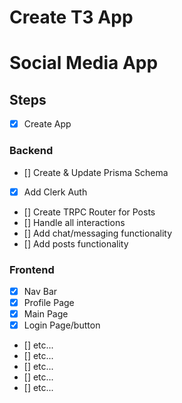 # Create T3 App
# Social Media App

## Steps
- [x] Create App

### Backend
- [] Create & Update Prisma Schema
- [x] Add Clerk Auth
- [] Create TRPC Router for Posts
- [] Handle all interactions
- [] Add chat/messaging functionality
- [] Add posts functionality

### Frontend
- [x] Nav Bar
- [x] Profile Page
- [x] Main Page
- [x] Login Page/button
- [] etc...
- [] etc...
- [] etc...
- [] etc...
- [] etc...